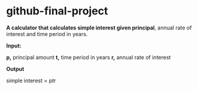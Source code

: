 # github-final-project

**A calculator that calculates simple interest given principal**, annual rate of interest and time period in years.


**Input:**

   **p,** principal amount
   **t,** time period in years
   **r,** annual rate of interest
   
   
**Output**

   simple interest = p*t*r
